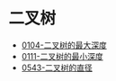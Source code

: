 # 二叉树

- [0104-二叉树的最大深度](_source/DSNA/lc0104.md)
- [0111-二叉树的最小深度](_source/DSNA/lc0111.md)
- [0543-二叉树的直径](_source/DSNA/lc0543.md)